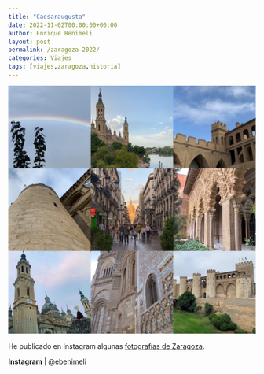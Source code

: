 ```yaml
---
title: "Caesaraugusta"
date: 2022-11-02T00:00:00+00:00
author: Enrique Benimeli
layout: post
permalink: /zaragoza-2022/
categories: Viajes
tags: [viajes,zaragoza,historia]
---
```

![image](assets/images/posts/2022/11/zaragoza_ebenimeli_ig.jpg)

He publicado en Instagram algunas [fotografías de Zaragoza](https://www.instagram.com/p/CkB0dFfD7H2/).

**Instagram** \| [@ebenimeli](https://www.instagram.com/p/CkB0dFfD7H2/)
